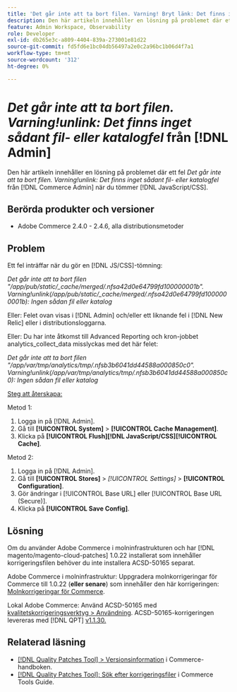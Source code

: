 ```yaml
---
title: 'Det går inte att ta bort filen. Varning! Bryt länk: Det finns inget sådant fil- eller katalogfel från  [!DNL Admin]'
description: Den här artikeln innehåller en lösning på problemet där ett fel uppstod *Det går inte att ta bort filen. Varning!avlänka Det finns inget sådant fil- eller katalogfel* från  [!DNL Admin] när du utför en [!DNL Javascript/CSS] tömning.
feature: Admin Workspace, Observability
role: Developer
exl-id: db265e3c-a809-4404-839a-273001e81d22
source-git-commit: fd5fd6e1bc04db56497a2e0c2a96bc1b06d4f7a1
workflow-type: tm+mt
source-wordcount: '312'
ht-degree: 0%

---
```


# *Det går inte att ta bort filen. Varning!unlink: Det finns inget sådant fil- eller katalogfel* från [!DNL Admin]

Den här artikeln innehåller en lösning på problemet där ett fel *Det går inte att ta bort filen. Varning!unlink: Det finns inget sådant fil- eller katalogfel* från [!DNL Commerce Admin] när du tömmer [!DNL JavaScript/CSS].

## Berörda produkter och versioner

* Adobe Commerce 2.4.0 - 2.4.6, alla distributionsmetoder

## Problem

Ett fel inträffar när du gör en [!DNL JS/CSS]-tömning:

*Det går inte att ta bort filen &quot;/app/pub/static/_cache/merged/.nfsa42d0e64799fd100000001b&quot;. Varning!unlink(/app/pub/static/_cache/merged/.nfsa42d0e64799fd1000000001b): Ingen sådan fil eller katalog*

Eller: Felet ovan visas i [!DNL Admin] och/eller ett liknande fel i [!DNL New Relic] eller i distributionsloggarna.

Eller: Du har inte åtkomst till Advanced Reporting och kron-jobbet analytics_collect_data misslyckas med det här felet:

*Det går inte att ta bort filen &quot;/app/var/tmp/analytics/tmp/.nfsb3b6041dd44588a000850c0&quot;. Varning!unlink(/app/var/tmp/analytics/tmp/.nfsb3b6041dd44588a000850c0): Ingen sådan fil eller katalog*

<u>Steg att återskapa:</u>

Metod 1:

1. Logga in på [!DNL Admin].
1. Gå till **[!UICONTROL System]** > **[!UICONTROL Cache Management]**.
1. Klicka på **[!UICONTROL Flush][!DNL JavaScript/CSS][!UICONTROL Cache]**.

Metod 2:

1. Logga in på [!DNL Admin].
1. Gå till **[!UICONTROL Stores]** > *[!UICONTROL Settings]* > **[!UICONTROL Configuration]**.
1. Gör ändringar i [!UICONTROL Base URL] eller [!UICONTROL Base URL (Secure)].
1. Klicka på **[!UICONTROL Save Config]**.

## Lösning

Om du använder Adobe Commerce i molninfrastrukturen och har [!DNL magento/magento-cloud-patches] 1.0.22 installerat som innehåller korrigeringsfilen behöver du inte installera ACSD-50165 separat.

Adobe Commerce i molninfrastruktur: Uppgradera molnkorrigeringar för Commerce till 1.0.22 (**eller senare**) som innehåller den här korrigeringen: [Molnkorrigeringar för Commerce](/docs/commerce-cloud-service/user-guide/release-notes/cloud-patches.html).

Lokal Adobe Commerce: Använd ACSD-50165 med [kvalitetskorrigeringsverktyg > Användning](/docs/commerce-operations/tools/quality-patches-tool/usage.html). ACSD-50165-korrigeringen levereras med [!DNL QPT] [v1.1.30.](/docs/commerce-operations/tools/quality-patches-tool/release-notes.html#v1-1-30)

## Relaterad läsning

* [[!DNL Quality Patches Tool] > Versionsinformation](/docs/commerce-operations/tools/quality-patches-tool/release-notes.html) i Commerce-handboken.
* [[!DNL Quality Patches Tool]: Sök efter korrigeringsfiler](https://experienceleague.adobe.com/tools/commerce-quality-patches/index.html?lang=sv-SE) i Commerce Tools Guide.
